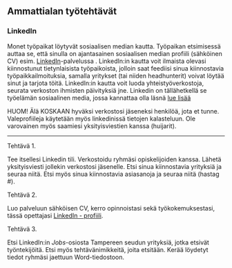 ## Ammattialan työtehtävät

### LinkedIn

Monet työpaikat löytyvät sosiaalisen median kautta. Työpaikan etsimisessä auttaa se, että sinulla on ajantasainen sosiaalisen median profiili (sähköinen CV) esim. [LinkedIn](https://www.linkedin.com/)-palvelussa . LinkedIn:in kautta voit ilmaista olevasi kiinnostunut tietynlaisista työpaikoista, jolloin saat feediisi sinua kiinnostavia työpaikkailmoituksia, samalla yritykset (tai niiden headhunterit) voivat löytää sinut ja tarjota töitä. LinkedIn:in kautta voit luoda yhteistyöverkostoja, seurata verkoston ihmisten päivityksiä jne. Linkedin on tällähetkellä se työelämän sosiaalinen media, jossa kannattaa olla läsnä [lue lisää](https://www.dummies.com/business/marketing/social-media-marketing/the-benefits-of-using-linkedin/)

HUOM!
Älä KOSKAAN hyväksi verkostosi jäseneksi henkilöä, jota et tunne. Valeprofiileja käytetään myös linkedinissä tietojen kalasteluun. Ole varovainen myös saamiesi yksityisviestien kanssa (huijarit).

---

Tehtävä 1.

Tee itsellesi Linkedin tili. Verkostoidu ryhmäsi opiskelijoiden kanssa. Lähetä yksityisviesti jollekin verkostosi jäsenelle. Etsi sinua kiinnostavia yrityksiä ja seuraa niitä. Etsi myös sinua kiinnostavia asiasanoja ja seuraa niitä (hastag #). 

Tehtävä 2.

Luo palveluun sähköisen CV, kerro opinnoistasi sekä työkokemuksestasi, tässä opettajasi [LinkedIn - profiili](https://www.linkedin.com/in/tiina-partanen-2078852/).

Tehtävä 3.

Etsi LinkedIn:in *Jobs*-osiosta Tampereen seudun yrityksiä, jotka etsivät työntekijöitä. Etsi myös tehtävänimikkeitä, joita etsitään. Kerää löydetyt tiedot ryhmäsi jaettuun Word-tiedostoon.

